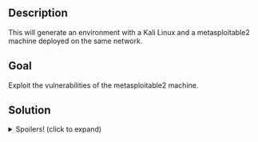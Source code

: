 <h2>Description</h2>
<p>This will generate an environment with a Kali Linux and a metasploitable2 machine deployed on the same network.</p>

<h2>Goal</h2>
<p>Exploit the vulnerabilities of the metasploitable2 machine.</p>

<h2>Solution</h2>
<details>
    <summary>Spoilers! (click to expand)</summary>
    <p>(This is only an example)</p>
    <p>1. netdiscover -r {network_ip}</p>
    <p>2. nmap {metasploitable2_ip}</p>
    <p>3. You can open a ftp connection with anonymous/anonymous</p>
</details>
